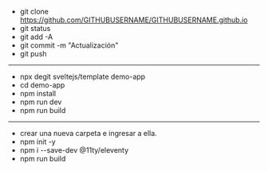 - git clone https://github.com/GITHUBUSERNAME/GITHUBUSERNAME.github.io
- git status
- git add -A
- git commit -m "Actualización"
- git push
---------------------------------------------
- npx degit sveltejs/template demo-app
- cd demo-app
- npm install
- npm run dev
- npm run build
---------------------------------------------
- crear una nueva carpeta e ingresar a ella.
- npm init -y
- npm i --save-dev @11ty/eleventy
- npm run build